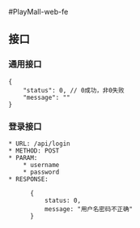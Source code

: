 #PlayMall-web-fe

## 接口

### 通用接口

  ```
  {
      "status": 0, // 0成功，非0失败
      "message": ""
  }
  ```

### 登录接口

    * URL: /api/login
    * METHOD: POST
    * PARAM: 
        * username
        * password
    * RESPONSE: 

  ```
        {
            status: 0,
            message: "用户名密码不正确"
        }
  ```
